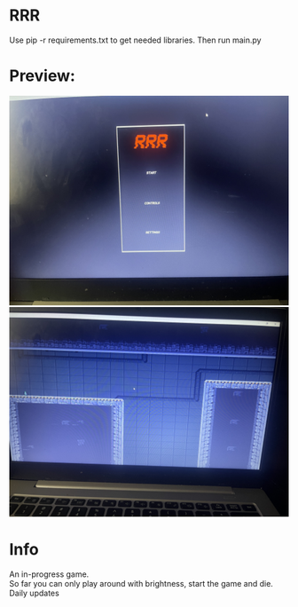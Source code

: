 # RRR

Use pip -r requirements.txt to get needed libraries. Then run main.py

# Preview:

 <img src="Preview\\IMG_2379.jpg">
 <img src="Preview\\IMG_2380.jpg"><br>

# Info

An in-progress game. <br>So far you can only play around with brightness, start the game and die. Daily updates
